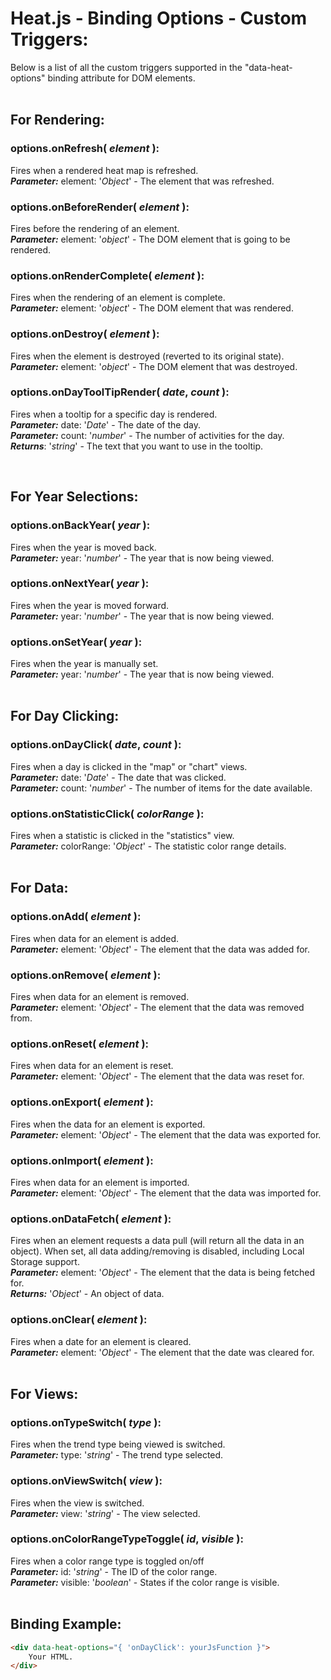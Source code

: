 # Heat.js - Binding Options - Custom Triggers:

Below is a list of all the custom triggers supported in the "data-heat-options" binding attribute for DOM elements.
<br>
<br>


## For Rendering:

### options.onRefresh( *element* ):
Fires when a rendered heat map is refreshed.
<br>
***Parameter:*** element: '*Object*' - The element that was refreshed.
<br>

### options.onBeforeRender( *element* ):
Fires before the rendering of an element.
<br>
***Parameter:*** element: '*object*' - The DOM element that is going to be rendered.

### options.onRenderComplete( *element* ):
Fires when the rendering of an element is complete.
<br>
***Parameter:*** element: '*object*' - The DOM element that was rendered.

### options.onDestroy( *element* ):
Fires when the element is destroyed (reverted to its original state).
<br>
***Parameter:*** element: '*object*' - The DOM element that was destroyed.

### options.onDayToolTipRender( *date*, *count* ):
Fires when a tooltip for a specific day is rendered.
<br>
***Parameter:*** date: '*Date*' - The date of the day.
<br>
***Parameter:*** count: '*number*' - The number of activities for the day.
<br>
***Returns***: '*string*' - The text that you want to use in the tooltip.

<br>


## For Year Selections:

### options.onBackYear( *year* ):
Fires when the year is moved back.
<br>
***Parameter:*** year: '*number*' - The year that is now being viewed.

### options.onNextYear( *year* ):
Fires when the year is moved forward.
<br>
***Parameter:*** year: '*number*' - The year that is now being viewed.
<br>

### options.onSetYear( *year* ):
Fires when the year is manually set.
<br>
***Parameter:*** year: '*number*' - The year that is now being viewed.
<br>
<br>


## For Day Clicking:

### options.onDayClick( *date*, *count* ):
Fires when a day is clicked in the "map" or "chart" views.
<br>
***Parameter:*** date: '*Date*' - The date that was clicked.
<br>
***Parameter:*** count: '*number*' - The number of items for the date available.
<br>

### options.onStatisticClick( *colorRange* ):
Fires when a statistic is clicked in the "statistics" view.
<br>
***Parameter:*** colorRange: '*Object*' - The statistic color range details.
<br>
<br>


## For Data:

### options.onAdd( *element* ):
Fires when data for an element is added.
<br>
***Parameter:*** element: '*Object*' - The element that the data was added for.
<br>

### options.onRemove( *element* ):
Fires when data for an element is removed.
<br>
***Parameter:*** element: '*Object*' - The element that the data was removed from.
<br>

### options.onReset( *element* ):
Fires when data for an element is reset.
<br>
***Parameter:*** element: '*Object*' - The element that the data was reset for.
<br>

### options.onExport( *element* ):
Fires when the data for an element is exported.
<br>
***Parameter:*** element: '*Object*' - The element that the data was exported for.
<br>

### options.onImport( *element* ):
Fires when data for an element is imported.
<br>
***Parameter:*** element: '*Object*' - The element that the data was imported for.
<br>

### options.onDataFetch( *element* ):
Fires when an element requests a data pull (will return all the data in an object). When set, all data adding/removing is disabled, including Local Storage support.
<br>
***Parameter:*** element: '*Object*' - The element that the data is being fetched for.
<br>
***Returns:*** '*Object*' - An object of data.
<br>

### options.onClear( *element* ):
Fires when a date for an element is cleared.
<br>
***Parameter:*** element: '*Object*' - The element that the date was cleared for.
<br>
<br>


## For Views:

### options.onTypeSwitch( *type* ):
Fires when the trend type being viewed is switched.
<br>
***Parameter:*** type: '*string*' - The trend type selected.
<br>

### options.onViewSwitch( *view* ):
Fires when the view is switched.
<br>
***Parameter:*** view: '*string*' - The view selected.
<br>

### options.onColorRangeTypeToggle( *id*, *visible* ):
Fires when a color range type is toggled on/off
<br>
***Parameter:*** id: '*string*' - The ID of the color range.
<br>
***Parameter:*** visible: '*boolean*' - States if the color range is visible.
<br>
<br>


## Binding Example:

```markdown
<div data-heat-options="{ 'onDayClick': yourJsFunction }">
    Your HTML.
</div>
```